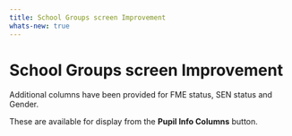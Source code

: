 ```yaml
---
title: School Groups screen Improvement
whats-new: true
---
```


# School Groups screen Improvement

Additional columns have been provided for FME status, SEN status and Gender.

These are available for display from the **Pupil Info Columns** button.